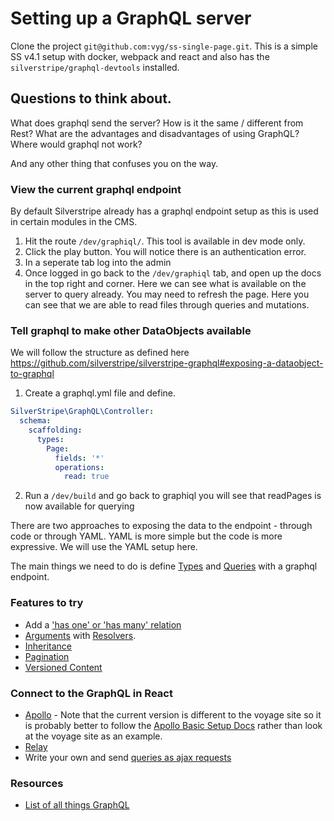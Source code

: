 # Setting up a GraphQL server

Clone the project `git@github.com:vyg/ss-single-page.git`. 
This is a simple SS v4.1 setup with docker, webpack and react and also has the `silverstripe/graphql-devtools` installed.

## Questions to think about.
What does graphql send the server?
How is it the same / different from Rest? 
What are the advantages and disadvantages of using GraphQL?
Where would graphql not work?

And any other thing that confuses you on the way.

### View the current graphql endpoint
By default Silverstripe already has a graphql endpoint setup as this is used in certain
modules in the CMS.

1. Hit the route `/dev/graphiql/`. This tool is available in dev mode only.
2. Click the play button. You will notice there is an authentication error. 
3. In a seperate tab log into the admin
4. Once logged in go back to the `/dev/graphiql` tab, and open up the docs in the top right and corner. Here we can see what is available on the server to query already. You may need to refresh the page. Here you can see that we are able to read files through queries and mutations.

### Tell graphql to make other DataObjects available
We will follow the structure as defined here https://github.com/silverstripe/silverstripe-graphql#exposing-a-dataobject-to-graphql

1. Create a graphql.yml file and define.
```yml
SilverStripe\GraphQL\Controller:
  schema:
    scaffolding:
      types:
        Page:
          fields: '*'
          operations:
            read: true
```
2.  Run a `/dev/build` and go back to graphiql you will see that readPages is now available for querying

There are two approaches to exposing the data to the endpoint - through code or through YAML. YAML is more simple
but the code is more expressive. We will use the YAML setup here.

The main things we need to do is define [Types](https://github.com/silverstripe/silverstripe-graphql#define-types) and [Queries](https://github.com/silverstripe/silverstripe-graphql#define-queries) with a graphql endpoint.


### Features to try
* Add a ['has one' or 'has many' relation](https://github.com/silverstripe/silverstripe-graphql#adding-related-objects)
* [Arguments](https://github.com/silverstripe/silverstripe-graphql#adding-arguments) with [Resolvers](https://github.com/silverstripe/silverstripe-graphql#using-a-custom-resolver).
* [Inheritance](https://github.com/silverstripe/silverstripe-graphql#adding-related-objects)
* [Pagination](https://github.com/silverstripe/silverstripe-graphql#configuring-pagination-and-sorting)
* [Versioned Content](https://github.com/silverstripe/silverstripe-graphql#versioned-content)
  
### Connect to the GraphQL in React
* [Apollo](https://www.apollographql.com/) - Note that the current version is different to the voyage site so 
it is probably better to follow the [Apollo Basic Setup Docs](https://www.apollographql.com/docs/react/basics/setup.html) rather than look at the voyage site as an example.
* [Relay](https://facebook.github.io/relay/)
* Write your own and send [queries as ajax requests](http://graphql.org/graphql-js/graphql-clients/)

### Resources
* [List of all things GraphQL](https://github.com/chentsulin/awesome-graphql)

